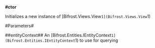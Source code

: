**#ctor**

Initializes a new instance of [Bifrost.Views.View`1](Bifrost.Views.View`1)

#Parameters#


##entityContext##
An [Bifrost.Entities.IEntityContext`1](Bifrost.Entities.IEntityContext`1) to use for querying
